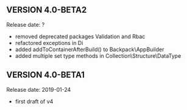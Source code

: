 VERSION 4.0-BETA2
-----------
Release date: ?

 - removed deprecated packages Validation and Rbac
 - refactored exceptions in Di
 - added addToContainerAfterBuild() to Backpack\AppBuilder
 - added multiple set type methods in Collection\Structure\DataType

VERSION 4.0-BETA1
-----------
Release date: 2019-01-24

 - first draft of v4